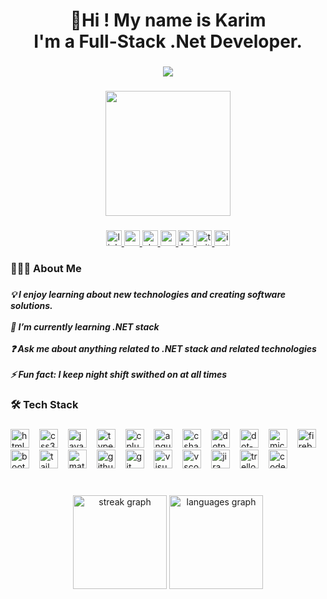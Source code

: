 <h1 align="center">👋Hi ! My name is Karim<br>I'm a Full-Stack .Net Developer.</h1>

###

<div align="center">
  <img src="https://visitor-badge.laobi.icu/badge?page_id=KaEssam.KaEssam&"  />
</div>

###

<div align="center">
  <img height="200" src="https://user-images.githubusercontent.com/59575502/127335491-fdba1874-e943-4d3c-ab8c-678ffe22f8b8.png"  />
</div>

###

<div align="center">
  <a href="https://www.linkedin.com/in/kaessam/" target="_blank">
    <img src="https://img.shields.io/static/v1?message=LinkedIn&logo=linkedin&label=&color=0077B5&logoColor=white&labelColor=&style=for-the-badge" height="25" alt="linkedin logo"  />
  </a>
  <a href="kaessam17@gmail.com" target="_blank">
    <img src="https://img.shields.io/static/v1?message=Gmail&logo=gmail&label=&color=D14836&logoColor=white&labelColor=&style=for-the-badge" height="25" alt="gmail logo"  />
  </a>
  <a href="https://stackoverflow.com/users/22279728/karim-essam" target="_blank">
    <img src="https://img.shields.io/static/v1?message=Stackoverflow&logo=stackoverflow&label=&color=FE7A16&logoColor=white&labelColor=&style=for-the-badge" height="25" alt="stackoverflow logo"  />
  </a>
  <a href="https://medium.com/@kaessam" target="_blank">
    <img src="https://img.shields.io/static/v1?message=Medium&logo=medium&label=&color=12100E&logoColor=white&labelColor=&style=for-the-badge" height="25" alt="medium logo"  />
  </a>
  <a href="https://www.hackerrank.com/profile/kaessam" target="_blank">
    <img src="https://img.shields.io/static/v1?message=HackerRank&logo=hackerrank&label=&color=2EC866&logoColor=white&labelColor=&style=for-the-badge" height="25" alt="hackerrank logo"  />
  </a>
  <a href="https://twitter.com/KaEssam" target="_blank">
    <img src="https://img.shields.io/static/v1?message=Twitter&logo=twitter&label=&color=1DA1F2&logoColor=white&labelColor=&style=for-the-badge" height="25" alt="twitter logo"  />
  </a>
  <a href="https://www.instagram.com/kaessam/" target="_blank">
    <img src="https://img.shields.io/static/v1?message=Instagram&logo=instagram&label=&color=E4405F&logoColor=white&labelColor=&style=for-the-badge" height="25" alt="instagram logo"  />
  </a>
</div>

###

<h3 align="left">👨🏻‍💻 About Me</h3>

###

<h5 align="left">💡 I enjoy learning about new technologies and creating software solutions.<br><br>🌱 I’m currently learning .NET stack<br><br>❓ Ask me about anything related to .NET stack and related technologies<br><br>⚡ Fun fact: I keep night shift swithed on at all times</h5>

###

<h3 align="left">🛠  Tech Stack</h3>

###

<div align="left">
  <img src="https://cdn.simpleicons.org/html5/E34F26" height="30" alt="html5 logo"  />
  <img width="8" />
  <img src="https://cdn.simpleicons.org/css3/1572B6" height="30" alt="css3 logo"  />
  <img width="8" />
  <img src="https://cdn.simpleicons.org/javascript/F7DF1E" height="30" alt="javascript logo"  />
  <img width="8" />
  <img src="https://cdn.simpleicons.org/typescript/3178C6" height="30" alt="typescript logo"  />
  <img width="8" />
  <img src="https://cdn.simpleicons.org/c++/00599C" height="30" alt="cplusplus logo"  />
  <img width="8" />
  <img src="https://cdn.simpleicons.org/angular/DD0031" height="30" alt="angularjs logo"  />
  <img width="8" />
  <img src="https://skillicons.dev/icons?i=cs" height="30" alt="csharp logo"  />
  <img width="8" />
  <img src="https://cdn.jsdelivr.net/gh/devicons/devicon/icons/dotnetcore/dotnetcore-original.svg" height="30" alt="dotnetcore logo"  />
  <img width="8" />
  <img src="https://skillicons.dev/icons?i=dotnet" height="30" alt="dot-net logo"  />
  <img width="8" />
  <img src="https://cdn.simpleicons.org/microsoftsqlserver/CC2927" height="30" alt="microsoftsqlserver logo"  />
  <img width="8" />
  <img src="https://skillicons.dev/icons?i=firebase" height="30" alt="firebase logo"  />
  <img width="8" />
  <img src="https://cdn.simpleicons.org/bootstrap/7952B3" height="30" alt="bootstrap logo"  />
  <img width="8" />
  <img src="https://skillicons.dev/icons?i=tailwind" height="30" alt="tailwindcss logo"  />
  <img width="8" />
  <img src="https://skillicons.dev/icons?i=materialui" height="30" alt="materialui logo"  />
  <img width="8" />
  <img src="https://skillicons.dev/icons?i=github" height="30" alt="github logo"  />
  <img width="8" />
  <img src="https://skillicons.dev/icons?i=git" height="30" alt="git logo"  />
  <img width="8" />
  <img src="https://skillicons.dev/icons?i=visualstudio" height="30" alt="visualstudio logo"  />
  <img width="8" />
  <img src="https://skillicons.dev/icons?i=vscode" height="30" alt="vscode logo"  />
  <img width="8" />
  <img src="https://cdn.jsdelivr.net/gh/devicons/devicon/icons/jira/jira-original.svg" height="30" alt="jira logo"  />
  <img width="8" />
  <img src="https://cdn.jsdelivr.net/gh/devicons/devicon/icons/trello/trello-plain.svg" height="30" alt="trello logo"  />
  <img width="8" />
  <img src="https://skillicons.dev/icons?i=codepen" height="30" alt="codepen logo"  />
</div>

###

<br clear="both">

<div align="center">
  <img src="https://streak-stats.demolab.com?user=KaEssam&locale=en&mode=daily&theme=codeSTACKr&hide_border=true&border_radius=5&order=3" height="150" alt="streak graph"  />
  <img src="https://github-readme-stats.vercel.app/api/top-langs?username=KaEssam&locale=en&hide_title=false&layout=compact&card_width=320&langs_count=6&theme=codeSTACKr&hide_border=true&order=2" height="150" alt="languages graph"  />
</div>

###
